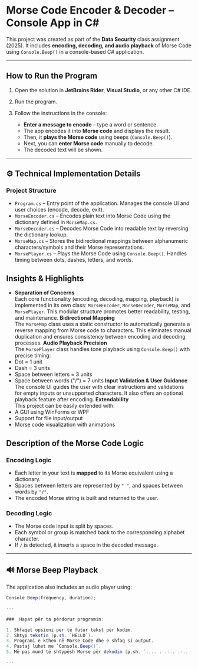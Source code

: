 #  Morse Code Encoder & Decoder – Console App in C#

This project was created as part of the **Data Security** class assignment (2025). It includes **encoding, decoding, and audio playback** of Morse Code using `Console.Beep()` in a console-based C# application.

---

##  **How to Run the Program**

1. Open the solution in **JetBrains Rider**, **Visual Studio**, or any other C# IDE.
2. Run the program.
3. Follow the instructions in the console:

   -  **Enter a message to encode** – type a word or sentence.
   -  The app encodes it into **Morse code** and displays the result.
   -  Then, it **plays the Morse code** using beeps (`Console.Beep()`).
   -  Next, you can **enter Morse code** manually to decode.
   -  The decoded text will be shown.

---
## ⚙️ **Technical Implementation Details**

###  **Project Structure**

- `Program.cs` – Entry point of the application. Manages the console UI and user choices (encode, decode, exit).
- `MorseEncoder.cs` – Encodes plain text into Morse Code using the dictionary defined in `MorseMap.cs`.
- `MorseDecoder.cs` – Decodes Morse Code into readable text by reversing the dictionary lookup.
- `MorseMap.cs` – Stores the bidirectional mappings between alphanumeric characters/symbols and their Morse representations.
- `MorsePlayer.cs` – Plays the Morse Code using `Console.Beep()`. Handles timing between dots, dashes, letters, and words.

##  Insights & Highlights

-  **Separation of Concerns**  
  Each core functionality (encoding, decoding, mapping, playback) is implemented in its own class: `MorseEncoder`, `MorseDecoder`, `MorseMap`, and `MorsePlayer`. This modular structure promotes better readability, testing, and maintenance.
 **Bidirectional Mapping**  
  The `MorseMap` class uses a static constructor to automatically generate a reverse mapping from Morse code to characters. This eliminates manual duplication and ensures consistency between encoding and decoding processes.
**Audio Playback Precision**  
  The `MorsePlayer` class handles tone playback using `Console.Beep()` with precise timing:  
  - Dot = 1 unit  
  - Dash = 3 units  
  - Space between letters = 3 units  
  - Space between words ("/") = 7 units
**Input Validation & User Guidance**  
  The console UI guides the user with clear instructions and validations for empty inputs or unsupported characters. It also offers an optional playback feature after encoding.
**Extendability**  
  This project can be easily extended with:
  - A GUI using WinForms or WPF
  - Support for file input/output
  - Morse code visualization with animations


##  **Description of the Morse Code Logic**

###  **Encoding Logic**

- Each letter in your text is **mapped** to its Morse equivalent using a dictionary.
- Spaces between letters are represented by `" "`, and spaces between words by `"/"`.
- The encoded Morse string is built and returned to the user.

###  **Decoding Logic**

- The Morse code input is split by spaces.
- Each symbol or group is matched back to the corresponding alphabet character.
- If `/` is detected, it inserts a space in the decoded message.

---

## 🔊 **Morse Beep Playback**

The application also includes an audio player using:

```csharp
Console.Beep(frequency, duration);

---

###  Hapat për ta përdorur programin:

1. Shfaqet opsioni për të futur tekst për kodim.
2. Shtyp tekstin (p.sh. `HELLO`).
3. Programi e kthen në Morse Code dhe e shfaq si output.
4. Pastaj luhet me `Console.Beep()`.
5. Më pas mund të shtypësh Morse për dekodim (p.sh. `.... . .-.. .-.. ---`) dhe të shfaqet rezultati: `HELLO`.

---




